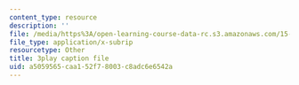 ```yaml
---
content_type: resource
description: ''
file: /media/https%3A/open-learning-course-data-rc.s3.amazonaws.com/15-071-the-analytics-edge-spring-2017/a5059565caa152f78003c8adc6e6542a_j9sl8e7wLnc.vtt
file_type: application/x-subrip
resourcetype: Other
title: 3play caption file
uid: a5059565-caa1-52f7-8003-c8adc6e6542a
---
```

